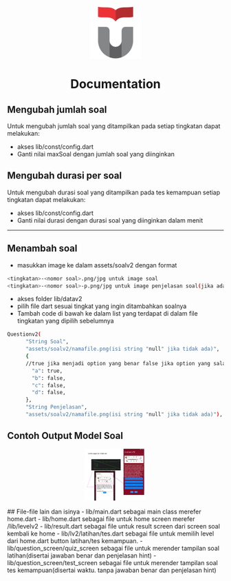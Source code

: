 <p align="center">
  <img src="assets/telu.png" height=120>
</p>

<h1 align="center">Documentation</h1>

<!---------------------------------- Jumlah Soal --------------------------->
## Mengubah jumlah soal
Untuk mengubah jumlah soal yang ditampilkan pada setiap tingkatan dapat melakukan:
- akses lib/const/config.dart
- Ganti nilai maxSoal dengan jumlah soal yang diinginkan

## Mengubah durasi per soal
Untuk mengubah durasi soal yang ditampilkan pada tes kemampuan setiap tingkatan dapat melakukan:
- akses lib/const/config.dart
- Ganti nilai durasi dengan durasi soal yang diinginkan dalam menit
---

<!---------------------------------- Menambahkan Soal --------------------------->
## Menambah soal
- masukkan image ke dalam assets/soalv2 dengan format
```bash
<tingkatan>-<nomor soal>.png/jpg untuk image soal
<tingkatan>-<nomor soal>-p.png/jpg untuk image penjelasan soal(jika ada)
```
- akses folder lib/datav2
- pilih file dart sesuai tingkat yang ingin ditambahkan soalnya
- Tambah code di bawah ke dalam list yang terdapat di dalam file tingkatan yang dipilih sebelumnya
```bash
Questionv2(
      "String Soal",
      "assets/soalv2/namafile.png(isi string "null" jika tidak ada)",
      {
      //true jika menjadi option yang benar false jika option yang salah
        "a": true, 
        "b": false,
        "c": false,
        "d": false,
      },
      "String Penjelasan",
      "assets/soalv2/namafile.png(isi string "null" jika tidak ada)"),
```
## Contoh Output Model Soal
<p align="center">
  <img src="assets/soal-example.png" height=120>
</p>
<!---------------------------------- Tiap File --------------------------->
## File-file lain dan isinya
- lib/main.dart sebagai main class merefer home.dart
- lib/home.dart sebagai file untuk home screen merefer /lib/levelv2
- lib/result.dart sebagai file untuk result screen dari screen soal kembali ke home
- lib/lv2/latihan/tes.dart sebagai file untuk memilih level dari home.dart button latihan/tes kemampuan.
- lib/question_screen/quiz_screen sebagai file untuk merender tampilan soal latihan(disertai jawaban benar dan penjelasan hint)
- lib/question_screen/test_screen sebagai file untuk merender tampilan soal tes kemampuan(disertai waktu. tanpa jawaban benar dan penjelasan hint)
